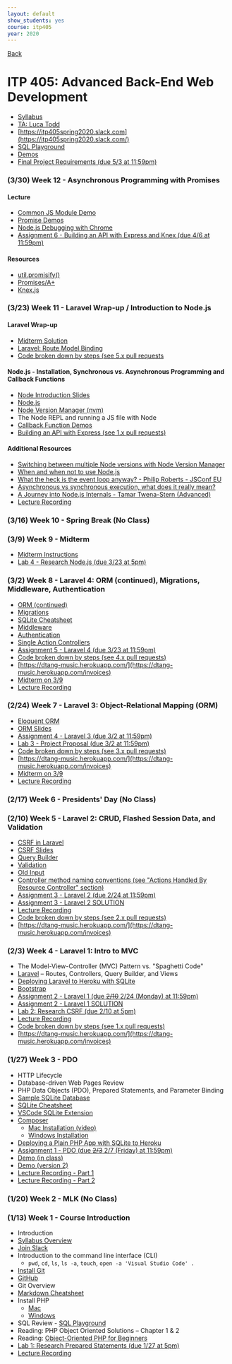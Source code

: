 ```yaml
---
layout: default
show_students: yes
course: itp405
year: 2020
---
```


[Back](/teaching)

# ITP 405: Advanced Back-End Web Development

* [Syllabus](https://web-app.usc.edu/soc/syllabus/20201/32074.pdf)
* [TA: Luca Todd](mailto:ftodd@usc.edu)
* [https://itp405spring2020.slack.com](https://itp405spring2020.slack.com/)
* [SQL Playground](https://try-sql.herokuapp.com/)
* [Demos](https://github.com/ITP-405-Spring-2020-Demos)
* [Final Project Requirements (due 5/3 at 11:59pm)](/teaching/2020/itp405-final-project)

<!-- 

### (4/27) An Introduction to Single Page Applications (SPA) and ITP 404

### (4/20) NoSQL and MongoDB Guest Lecture

* Lab 6 - Research Single Page Applications

### (4/13) ORM with Sequelize or TypeORM? / JSON:API

* [REST API Conventions](https://docs.google.com/presentation/d/1joQ6IWtTn39v3-mSCE4wOopkBkZ3an_SMtSzVR3NsdQ/edit?usp=sharing)

* Lab 5 - Research Relational vs. Non-relational Databases

### (4/6) Real-Time with WebSockets

* [ws: a Node.js WebSocket library](https://www.npmjs.com/package/ws)
* [Assignment 7 - Editable Document (due 4/13)](/teaching/2020/labs/web-sockets)

-->

### (3/30) Week 12 - Asynchronous Programming with Promises

#### Lecture

* [Common JS Module Demo](https://github.com/ITP-405-Spring-2020-Demos/express-api/pull/2/files)
* [Promise Demos](https://github.com/ITP-405-Spring-2020-Demos/asynchronous-programming-in-node)
* [Node.js Debugging with Chrome](https://www.sitepoint.com/debug-node-app-tips-tricks-tools/#nodejsdebuggingwithchrome)
* [Assignment 6 - Building an API with Express and Knex (due 4/6 at 11:59pm)](/teaching/2020/assignments/express-and-knex-api)

#### Resources

* [util.promisify()](https://nodejs.org/api/util.html#util_util_promisify_original)
* [Promises/A+](https://promisesaplus.com/)
* [Knex.js](https://knexjs.org/)

### (3/23) Week 11 - Laravel Wrap-up / Introduction to Node.js

#### Laravel Wrap-up

* [Midterm Solution](https://github.com/skaterdav85/itp405-midterm)
* [Laravel: Route Model Binding](https://laravel.com/docs/6.x/routing#route-model-binding)
* [Code broken down by steps (see 5.x pull requests](https://github.com/ITP-405-Spring-2020-Demos/laravel/pull/21/files)

#### Node.js - Installation, Synchronous vs. Asynchronous Programming and Callback Functions

* [Node Introduction Slides](https://www.dropbox.com/s/fpuvu8ve6uvtx2y/node-introduction-long.pdf?dl=0)
* [Node.js](https://nodejs.org/en/)
* [Node Version Manager (nvm)](https://github.com/creationix/nvm)
* The Node REPL and running a JS file with Node
* [Callback Function Demos](https://github.com/ITP-405-Spring-2020-Demos/asynchronous-programming-in-node)
* [Building an API with Express (see 1.x pull requests)](https://github.com/ITP-405-Spring-2020-Demos/express-api)

#### Additional Resources

* [Switching between multiple Node versions with Node Version Manager](https://dev.to/bornfightcompany/switching-between-multiple-node-versions-with-node-version-manager-1jb6)
* [When and when not to use Node.js](https://www.youtube.com/watch?v=UCd6LorxpkY)
* [What the heck is the event loop anyway? - Philip Roberts - JSConf EU](https://www.youtube.com/watch?v=8aGhZQkoFbQ)
* [Asynchronous vs synchronous execution, what does it really mean?](https://stackoverflow.com/questions/748175/asynchronous-vs-synchronous-execution-what-does-it-really-mean)
* [A Journey into Node.js Internals - Tamar Twena-Stern (Advanced)](https://www.youtube.com/watch?v=LbwUETu7Rgc)
* [Lecture Recording](https://youtu.be/gAqmA5UaadU)

### (3/16) Week 10 - Spring Break (No Class)

### (3/9) Week 9 - Midterm

* [Midterm Instructions](/teaching/2020/itp405-midterm)
* [Lab 4 - Research Node.js (due 3/23 at 5pm)](/teaching/2020/labs/research-node)

### (3/2) Week 8 - Laravel 4: ORM (continued), Migrations, Middleware, Authentication

* [ORM (continued)](https://github.com/ITP-405-Spring-2020-Demos/laravel/pull/13/files#diff-7e3ce459dfcc113722bdf4667ceffc11R54-R73)
* [Migrations](https://laravel.com/docs/6.x/migrations)
* [SQLite Cheatsheet](https://davidtang.io/tutorials/sqlite)
* [Middleware](https://laravel.com/docs/6.x/middleware)
* [Authentication](https://laravel.com/docs/6.x/authentication)
* [Single Action Controllers](https://laravel.com/docs/6.x/controllers#single-action-controllers)
* [Assignment 5 - Laravel 4 (due 3/23 at 11:59pm)](/teaching/2020/assignments/laravel-4)
* [Code broken down by steps (see 4.x pull requests)](https://github.com/ITP-405-Spring-2020-Demos/laravel/pulls)
* [https://dtang-music.herokuapp.com/](https://dtang-music.herokuapp.com/invoices)
* [Midterm on 3/9](/teaching/2020/itp405-midterm)
* [Lecture Recording](https://youtu.be/qLg6XTwRYOk)

### (2/24) Week 7 - Laravel 3: Object-Relational Mapping (ORM)

* [Eloquent ORM](https://laravel.com/docs/6.x/eloquent)
* [ORM Slides](https://www.dropbox.com/s/dnehcv2pab31ipa/orm.pdf?dl=0)
* [Assignment 4 - Laravel 3 (due 3/2 at 11:59pm)](/teaching/2020/assignments/laravel-3)
* [Lab 3 - Project Proposal (due 3/2 at 11:59pm)](/teaching/2020/labs/itp405-project-proposal)
* [Code broken down by steps (see 3.x pull requests)](https://github.com/ITP-405-Spring-2020-Demos/laravel/pulls)
* [https://dtang-music.herokuapp.com/](https://dtang-music.herokuapp.com/invoices)
* [Midterm on 3/9](/teaching/2020/itp405-midterm)
* [Lecture Recording](https://youtu.be/Wpt7g_kvvKI)

### (2/17) Week 6 - Presidents' Day (No Class)

### (2/10) Week 5 - Laravel 2: CRUD, Flashed Session Data, and Validation

* [CSRF in Laravel](https://laravel.com/docs/6.x/csrf)
* [CSRF Slides](https://docs.google.com/presentation/d/1oOz4PK3S03zsyP9GGVA7A0yjzIFTYHWMkvZOUwp2Vek/edit?usp=sharing)
* [Query Builder](https://laravel.com/docs/6.x/queries)
* [Validation](https://laravel.com/docs/6.x/validation)
* [Old Input](https://laravel.com/docs/6.x/requests#old-input)
* [Controller method naming conventions (see "Actions Handled By Resource Controller" section)](https://laravel.com/docs/6.x/controllers#resource-controllers)
* [Assignment 3 - Laravel 2 (due 2/24 at 11:59pm)](/teaching/2020/assignments/laravel-2)
* [Assignment 3 - Laravel 2 SOLUTION](https://github.com/ITP-405-Spring-2020-Demos/laravel/pull/20/files)
* [Lecture Recording](https://youtu.be/nu22iT1ZotM)
* [Code broken down by steps (see 2.x pull requests)](https://github.com/ITP-405-Spring-2020-Demos/laravel/pulls)
* [https://dtang-music.herokuapp.com/](https://dtang-music.herokuapp.com/invoices)

### (2/3) Week 4 - Laravel 1: Intro to MVC

* The Model-View-Controller (MVC) Pattern vs. "Spaghetti Code"
* [Laravel](https://laravel.com/) – Routes, Controllers, Query Builder, and Views
* [Deploying Laravel to Heroku with SQLite](/tutorials/deploying-laravel-with-sqlite-to-heroku)
* [Bootstrap](https://getbootstrap.com/)
* [Assignment 2 - Laravel 1 (due ~~2/10~~ 2/24 (Monday) at 11:59pm)](/teaching/2020/assignments/laravel-1)
* [Assignment 2 - Laravel 1 SOLUTION](https://github.com/ITP-405-Spring-2020-Demos/laravel/pull/15/files)
* [Lab 2: Research CSRF (due 2/10 at 5pm)](/teaching/2020/labs/research-csrf)
* [Lecture Recording](https://youtu.be/a-IeKH_DWm4)
* [Code broken down by steps (see 1.x pull requests)](https://github.com/ITP-405-Spring-2020-Demos/laravel/pulls)
* [https://dtang-music.herokuapp.com/](https://dtang-music.herokuapp.com/invoices)

### (1/27) Week 3 - PDO

* HTTP Lifecycle
* Database-driven Web Pages Review
* PHP Data Objects (PDO), Prepared Statements, and Parameter Binding
* [Sample SQLite Database](http://www.sqlitetutorial.net/sqlite-sample-database/)
* [SQLite Cheatsheet](/tutorials/sqlite)
* [VSCode SQLite Extension](https://github.com/AlexCovizzi/vscode-sqlite)
* [Composer](https://getcomposer.org/)
  * [Mac Installation (video)](https://www.youtube.com/watch?v=3EbxMb1BJ6A)
  * [Windows Installation](https://getcomposer.org/doc/00-intro.md#installation-windows)
* [Deploying a Plain PHP App with SQLite to Heroku](/tutorials/using-sqlite-with-php-on-heroku)
* [Assignment 1 - PDO (due ~~2/3~~ 2/7 (Friday) at 11:59pm)](/teaching/2020/assignments/pdo)
* [Demo (in class)](https://github.com/ITP-405-Spring-2020-Demos/pdo-demo)
* [Demo (version 2)](https://github.com/ITP-405-Spring-2020-Demos/pdo)
* [Lecture Recording - Part 1](https://www.youtube.com/watch?v=pT9wp7qKkZE)
* [Lecture Recording - Part 2](http://www.youtube.com/watch?v=V2IuyrELCdM)

### (1/20) Week 2 - MLK (No Class)

### (1/13) Week 1 - Course Introduction

* Introduction
* [Syllabus Overview](https://web-app.usc.edu/soc/syllabus/20201/32074.pdf)
* [Join Slack](https://join.slack.com/t/itp405spring2020/shared_invite/enQtODc1ODA1MTA1NzAyLTUyNjE0MDA5YWNmODRmMjc2NWQ5ZDBlODU1YmQyMDNkZjJlNTc4YWI0OTYxM2EwZTBhNjkyNWQ1ZjM1YTI0ZjE)
* Introduction to the command line interface (CLI)
  * `pwd`, `cd`, `ls`, `ls -a`, `touch`, `open -a 'Visual Studio Code' .`
* [Install Git](https://git-scm.com/downloads)
* [GitHub](https://github.com/)
* Git Overview
* [Markdown Cheatsheet](https://github.com/adam-p/markdown-here/wiki/Markdown-Cheatsheet)
* Install PHP
  * [Mac](https://php-osx.liip.ch/)
  * [Windows](/tutorials/installing-php-on-windows)
* SQL Review - [SQL Playground](https://try-sql.herokuapp.com/)
* Reading: PHP Object Oriented Solutions – Chapter 1 & 2
* Reading: [Object-Oriented PHP for Beginners](https://code.tutsplus.com/tutorials/object-oriented-php-for-beginners--net-12762)
* [Lab 1: Research Prepared Statements (due 1/27 at 5pm)](/teaching/2020/labs/research-prepared-statements)
* [Lecture Recording](http://www.youtube.com/watch?v=PxRM0xjko1c)

